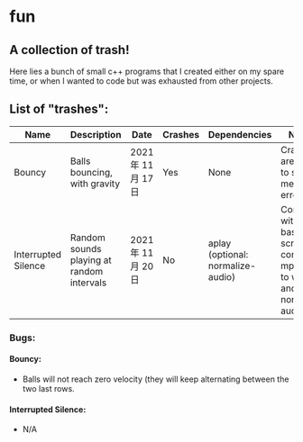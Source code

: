 # fun
##  A collection of trash!
Here lies a bunch of small c++ programs that I created either on my spare time, or when I wanted to code but was exhausted from other projects.
## List of "trashes":

| Name | Description | Date | Crashes | Dependencies | Notes |
| - | - | - | - | - | - |
| Bouncy | Balls bouncing, with gravity | 2021年 11月 17日 | Yes | None | Crashes are due to some memory errors. |
| Interrupted Silence | Random sounds playing at random intervals | 2021年 11月 20日 | No | aplay (optional: normalize-audio) | Comes with a bash script to convert mp3 files to wav and normalize audio. |

### Bugs:
#### Bouncy:
 - Balls will not reach zero velocity (they will keep alternating between the two last rows.
#### Interrupted Silence:
 - N/A
